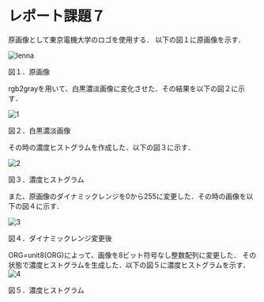# レポート課題７
原画像として東京電機大学のロゴを使用する．
以下の図１に原画像を示す．

![lenna](https://user-images.githubusercontent.com/19383267/50393837-5262a580-079c-11e9-8fad-1bea341a9679.png)

図１．原画像

rgb2grayを用いて、白黒濃淡画像に変化させた．その結果を以下の図２に示す．

![1](https://user-images.githubusercontent.com/19383267/50394193-50e6ac80-079f-11e9-88ac-83ee6ee97301.PNG)

図２．白黒濃淡画像

その時の濃度ヒストグラムを作成した．以下の図３に示す．

![2](https://user-images.githubusercontent.com/19383267/50394192-50e6ac80-079f-11e9-8f9d-8a74d5f98fe8.PNG)

図３．濃度ヒストグラム

また、原画像のダイナミックレンジを0から255に変更した．その時の画像を以下の図４に示す．

![3](https://user-images.githubusercontent.com/19383267/50394196-50e6ac80-079f-11e9-95c3-155029ed94ad.PNG)

図４．ダイナミックレンジ変更後

ORG=unit8(ORG)によって、画像を8ビット符号なし整数配列に変更した．
その状態で濃度ヒストグラムを生成した．以下の図５に濃度ヒストグラムを示す．
![4](https://user-images.githubusercontent.com/19383267/50394194-50e6ac80-079f-11e9-89a5-5ba8786a37e5.PNG)

図５．濃度ヒストグラム
